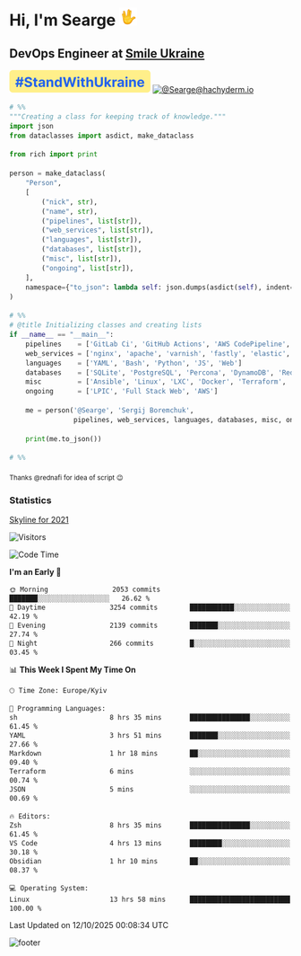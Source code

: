 # Hi, I'm Searge <img src="images/vulcan.webp" style="display: inline-block; margin: 0; height: 2rem" alt="Vulcan salute" />

## DevOps Engineer at [Smile Ukraine](https://smile-ukraine.com/en)

[![Stand With Ukraine](https://raw.githubusercontent.com/vshymanskyy/StandWithUkraine/main/badges/StandWithUkraine.svg)](https://stand-with-ukraine.pp.ua)
<a rel="me" href="https://hachyderm.io/@Searge">![@Searge@hachyderm.io](https://img.shields.io/badge/-@Searge-%232B90D9?logo=mastodon&logoColor=white)</a>

```python
# %%
"""Creating a class for keeping track of knowledge."""
import json
from dataclasses import asdict, make_dataclass

from rich import print

person = make_dataclass(
    "Person",
    [
        ("nick", str),
        ("name", str),
        ("pipelines", list[str]),
        ("web_services", list[str]),
        ("languages", list[str]),
        ("databases", list[str]),
        ("misc", list[str]),
        ("ongoing", list[str]),
    ],
    namespace={"to_json": lambda self: json.dumps(asdict(self), indent=4)},
)

# %%
# @title Initializing classes and creating lists
if __name__ == "__main__":
    pipelines    = ['GitLab Ci', 'GitHub Actions', 'AWS CodePipeline', 'Jenkins']
    web_services = ['nginx', 'apache', 'varnish', 'fastly', 'elastic', 'solr']
    languages    = ['YAML', 'Bash', 'Python', 'JS', 'Web']
    databases    = ['SQLite', 'PostgreSQL', 'Percona', 'DynamoDB', 'Redis']
    misc         = ['Ansible', 'Linux', 'LXC', 'Docker', 'Terraform', 'AWS']
    ongoing      = ['LPIC', 'Full Stack Web', 'AWS']

    me = person('@Searge', 'Sergij Boremchuk',
                pipelines, web_services, languages, databases, misc, ongoing)

    print(me.to_json())

# %%

```

<sub>Thanks @rednafi for idea of script :wink:</sub>

### Statistics

[Skyline for 2021](https://skyline.github.com/Searge/2021)

![Visitors](https://komarev.com/ghpvc/?username=searge&label=Profile%20views&color=0e75b6&style=flat) 
<!--START_SECTION:waka-->
![Code Time](http://img.shields.io/badge/Code%20Time-3%2C770%20hrs%2022%20mins-blue)

**I'm an Early 🐤** 

```text
🌞 Morning                2053 commits        ███████░░░░░░░░░░░░░░░░░░   26.62 % 
🌆 Daytime                3254 commits        ███████████░░░░░░░░░░░░░░   42.19 % 
🌃 Evening                2139 commits        ███████░░░░░░░░░░░░░░░░░░   27.74 % 
🌙 Night                  266 commits         █░░░░░░░░░░░░░░░░░░░░░░░░   03.45 % 
```


📊 **This Week I Spent My Time On** 

```text
🕑︎ Time Zone: Europe/Kyiv

💬 Programming Languages: 
sh                       8 hrs 35 mins       ███████████████░░░░░░░░░░   61.45 % 
YAML                     3 hrs 51 mins       ███████░░░░░░░░░░░░░░░░░░   27.66 % 
Markdown                 1 hr 18 mins        ██░░░░░░░░░░░░░░░░░░░░░░░   09.40 % 
Terraform                6 mins              ░░░░░░░░░░░░░░░░░░░░░░░░░   00.74 % 
JSON                     5 mins              ░░░░░░░░░░░░░░░░░░░░░░░░░   00.69 % 

🔥 Editors: 
Zsh                      8 hrs 35 mins       ███████████████░░░░░░░░░░   61.45 % 
VS Code                  4 hrs 13 mins       ████████░░░░░░░░░░░░░░░░░   30.18 % 
Obsidian                 1 hr 10 mins        ██░░░░░░░░░░░░░░░░░░░░░░░   08.37 % 

💻 Operating System: 
Linux                    13 hrs 58 mins      █████████████████████████   100.00 % 
```


 Last Updated on 12/10/2025 00:08:34 UTC
<!--END_SECTION:waka-->

![footer](https://capsule-render.vercel.app/api?type=waving&color=gradient&customColorList=14,21&height=82&section=footer)
